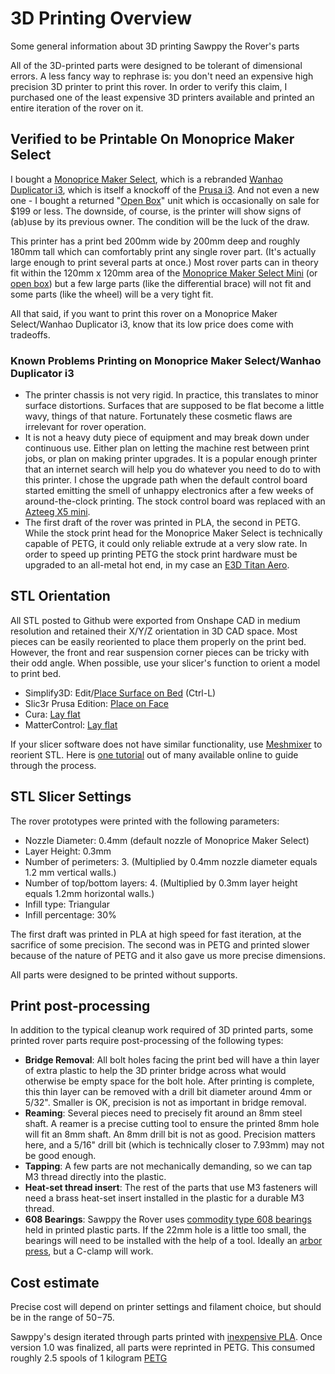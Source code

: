 # 3D Printing Overview

Some general information about 3D printing Sawppy the Rover's parts

All of the 3D-printed parts were designed to be tolerant of dimensional errors. A less fancy way
to rephrase is: you don't need an expensive high precision 3D printer to print this rover.
In order to verify this claim, I purchased one of the least expensive 3D printers available
and printed an entire iteration of the rover on it.

## Verified to be Printable On Monoprice Maker Select

I bought a [Monoprice Maker Select](https://www.monoprice.com/product?p_id=13860), which is a rebranded
[Wanhao Duplicator i3](http://www.wanhao3dprinter.com/Unboxin/ShowArticle.asp?ArticleID=70), which is
itself a knockoff of the [Prusa i3](https://www.prusaprinters.org/prusa-i3/).
And not even a new one - I bought a returned "[Open Box](https://www.monoprice.com/product?p_id=21864)"
unit which is occasionally on sale for $199 or less. The downside, of course, is the printer will show
signs of (ab)use by its previous owner. The condition will be the luck of the draw.

This printer has a print bed 200mm wide by 200mm deep and roughly 180mm tall which can
comfortably print any single rover part. (It's actually large enough to print several parts at once.)
Most rover parts can in theory fit within the 120mm x 120mm area of the
[Monoprice Maker Select Mini](https://www.monoprice.com/product?p_id=15365)
(or [open box](https://www.monoprice.com/product?p_id=30386)) but a few large parts (like the differential
brace) will not fit and some parts (like the wheel) will be a very tight fit.

All that said, if you want to print this rover on a Monoprice Maker Select/Wanhao Duplicator i3,
know that its low price does come with tradeoffs.

### Known Problems Printing on Monoprice Maker Select/Wanhao Duplicator i3

* The printer chassis is not very rigid. In practice, this translates to minor surface distortions.
Surfaces that are supposed to be flat become a little wavy, things of that nature. Fortunately these
cosmetic flaws are irrelevant for rover operation.
* It is not a heavy duty piece of equipment and may break down under continuous use. Either plan on
letting the machine rest between print jobs, or plan on making printer upgrades. It is a popular
enough printer that an internet search will help you do whatever you need to do to with this printer.
I chose the upgrade path when the default control board started emitting the smell of unhappy
electronics after a few weeks of around-the-clock printing. The stock control board was replaced with
an [Azteeg X5 mini](http://www.panucatt.com/azteeg_X5_mini_reprap_3d_printer_controller_p/ax5mini.htm).
* The first draft of the rover was printed in PLA, the second in PETG. While the stock print head for
the Monoprice Maker Select is technically capable of PETG, it could only reliable extrude at a very
slow rate. In order to speed up printing PETG the stock print hardware must be upgraded to an all-metal
hot end, in my case an [E3D Titan Aero](https://e3d-online.com/titan-aero).

## STL Orientation

All STL posted to Github were exported from Onshape CAD in medium resolution
and retained their X/Y/Z orientation in 3D CAD space. Most pieces can be
easily reoriented to place them properly on the print bed. However, the front
and rear suspension corner pieces can be tricky with their odd angle. When
possible, use your slicer's function to orient a model to print bed.

* Simplify3D: Edit/[Place Surface on Bed](https://www.simplify3d.com/support/articles/importing-and-manipulating-your-models/) (Ctrl-L)
* Slic3r Prusa Edition: [Place on Face](https://twitter.com/josefprusa/status/1033719313751044096)
* Cura: [Lay flat](https://ultimaker.com/en/resources/16583-adjusting-the-model)
* MatterControl: [Lay flat](https://www.matterhackers.com/articles/mattercontrol-design-tools)

If your slicer software does not have similar functionality, use
[Meshmixer](http://www.meshmixer.com/) to reorient STL. Here is [one tutorial](https://mattshub.com/2018/02/24/orientating-parts-in-meshmixer/)
out of many available online to guide through the process.

## STL Slicer Settings

The rover prototypes were printed with the following parameters:

* Nozzle Diameter: 0.4mm (default nozzle of Monoprice Maker Select)
* Layer Height: 0.3mm
* Number of perimeters: 3. (Multiplied by 0.4mm nozzle diameter equals 1.2 mm vertical walls.)
* Number of top/bottom layers: 4. (Multiplied by 0.3mm layer height equals 1.2mm horizontal walls.)
* Infill type: Triangular
* Infill percentage: 30%

The first draft was printed in PLA at high speed for fast iteration, at the sacrifice of some
precision. The second was in PETG and printed slower because of the nature of PETG and it also
gave us more precise dimensions.

All parts were designed to be printed without supports.

## Print post-processing

In addition to the typical cleanup work required of 3D printed parts, some printed rover parts require
post-processing of the following types:

* **Bridge Removal**: All bolt holes facing the print bed will have a thin layer of extra plastic to
help the 3D printer bridge across what would otherwise be empty space for the bolt hole. After printing
is complete, this thin layer can be removed with a drill bit diameter around 4mm or 5/32". Smaller is
OK, precision is not as important in bridge removal.
* **Reaming**: Several pieces need to precisely fit around an 8mm steel shaft. A reamer is a precise cutting tool
to ensure the printed 8mm hole will fit an 8mm shaft. An 8mm drill bit is not as good. Precision matters
here, and a 5/16" drill bit (which is technically closer to 7.93mm) may not be good enough.
* **Tapping**: A few parts are not mechanically demanding, so we can tap M3 thread directly
into the plastic.
* **Heat-set thread insert**: The rest of the parts that use M3 fasteners will need a brass heat-set
insert installed in the plastic for a durable M3 thread.
* **608 Bearings**: Sawppy the Rover uses [commodity type 608 bearings](https://newscrewdriver.com/2018/03/07/for-cheap-commodity-bearings-search-for-608/)
held in printed plastic parts. If the 22mm hole is a little too small, the bearings will need to be
installed with the help of a tool. Ideally an [arbor press](https://en.wikipedia.org/wiki/Arbor_press), but a C-clamp will work.

## Cost estimate

Precise cost will depend on printer settings and filament choice, but should be in the range of $50-$75.

Sawppy's design iterated through parts printed with [inexpensive PLA](https://www.monoprice.com/product?p_id=10552). Once version 1.0 was finalized, all parts were reprinted in PETG. This consumed roughly 2.5 spools of 1 kilogram [PETG](https://www.matterhackers.com/store/l/petg-white-high-strength-filament-1.75mm/sk/M1VF5877)
